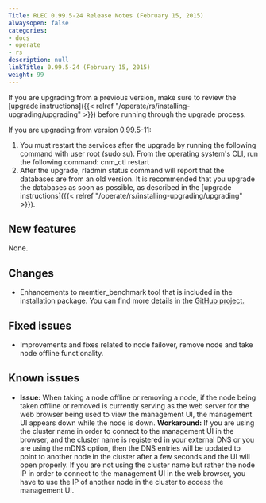 ```yaml
---
Title: RLEC 0.99.5-24 Release Notes (February 15, 2015)
alwaysopen: false
categories:
- docs
- operate
- rs
description: null
linkTitle: 0.99.5-24 (February 15, 2015)
weight: 99
---
```

If you are upgrading from a previous version, make sure to review the
[upgrade
instructions]({{< relref "/operate/rs/installing-upgrading/upgrading" >}})
before running through the upgrade process.

If you are upgrading from version 0.99.5-11:

1. You must restart the services after the upgrade by running the
    following command with user root (sudo su). From the operating
    system's CLI, run the following command:
    cnm_ctl restart
1. After the upgrade, rladmin status command will report that the
    databases are from an old version. It is recommended that you
    upgrade the databases as soon as possible, as described in the
    [upgrade
    instructions]({{< relref "/operate/rs/installing-upgrading/upgrading" >}}).

## New features

None.

## Changes

- Enhancements to memtier_benchmark tool that is included in the
    installation package. You can find more details in the [GitHub
    project.](https://github.com/RedisLabs/memtier_benchmark)

## Fixed issues

- Improvements and fixes related to node failover, remove node and
    take node offline functionality.

## Known issues

- **Issue:** When taking a node offline or removing a node, if the
    node being taken offline or removed is currently serving as the web
    server for the web browser being used to view the management UI, the
    management UI appears down while the node is down.
    **Workaround:** If you are using the cluster name in order to
    connect to the management UI in the browser, and the cluster name is
    registered in your external DNS or you are using the mDNS option,
    then the DNS entries will be updated to point to another node in the
    cluster after a few seconds and the UI will open properly. If you
    are not using the cluster name but rather the node IP in order to
    connect to the management UI in the web browser, you have to use the
    IP of another node in the cluster to access the management UI.
